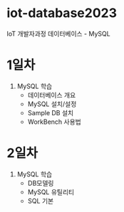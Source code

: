 # iot-database2023
IoT 개발자과정 데이터베이스 - MySQL

# 1일차
1. MySQL 학습
    - 데이터베이스 개요
    - MySQL 설치/설정
    - Sample DB 설치
    - WorkBench 사용법

# 2일차
1. MySQL 학습
    - DB모델링
    - MySQL 유틸리티
    - SQL 기본